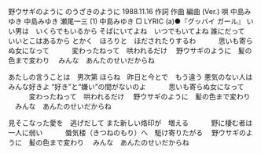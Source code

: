 
野ウサギのように
のうざきのように
1988.11.16
作詞  作曲  編曲 (Ver.)   唄
中島みゆき   中島みゆき   瀬尾一三 (1)
中島みゆき
□ LYRIC (a)●『グッバイ ガール』
いい男は　いくらでもいるから
そばにいてよね　いつでもいてよね
誰にだって　いいとこはあるから
とかく　ほろりと　ほだされたりするわ
　　　思いも寄らぬ女になって
　　　変わったねって　哄われるだけ
　野ウサギのように　髪の色まで変わり
　みんな　あんたのせいだからね

あたしの言うことは　男次第
ほらね　昨日と今とで　もう違う
悪気のない人は　みんな好きよ
“好き”と“嫌い”の間がないのよ
　　　思いも寄らぬ女になって
　　　変わったねって　哄われるだけ
　野ウサギのように　髪の色まで変わり
　みんな　あんたのせいだからね

見そこなった愛を　逃げだして
また新しい烙印が　増える
　　　野に棲む者は　一人に弱い
　　　蜃気楼（きつねのもり）へ　駈け寄りたがる
　野ウサギのように　髪の色まで変わり
　みんな　あんたのせいだからね